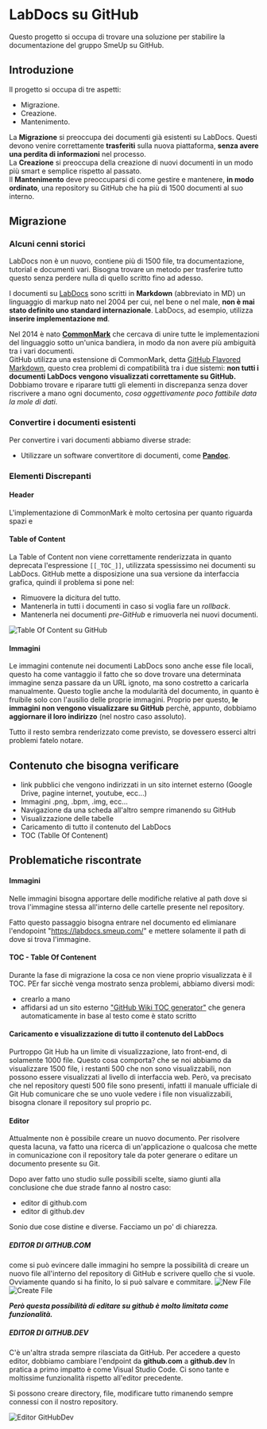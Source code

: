 
# LabDocs su GitHub
Questo progetto si occupa di trovare una soluzione per stabilire la documentazione del gruppo SmeUp su GitHub.

## Introduzione
Il progetto si occupa di tre aspetti:
- Migrazione.
- Creazione.
- Mantenimento.  

La **Migrazione** si preoccupa dei documenti già esistenti su LabDocs. Questi devono venire correttamente **trasferiti** sulla nuova piattaforma, **senza avere una perdita di informazioni** nel processo.  
La **Creazione** si preoccupa della creazione di nuovi documenti in un modo più smart e semplice rispetto al passato.  
Il **Mantenimento** deve preoccuparsi di come gestire e mantenere, **in modo ordinato**, una repository su GitHub che ha più di 1500 documenti al suo interno.


## Migrazione

### Alcuni cenni storici
LabDocs non è un nuovo, contiene più di 1500 file, tra documentazione, tutorial e documenti vari. Bisogna trovare un metodo per trasferire tutto questo senza perdere nulla di quello scritto fino ad adesso.


I documenti su [LabDocs](https://labdocs.smeup.com/) sono scritti in **Markdown** (abbreviato in MD) un linguaggio di markup nato nel 2004 per cui, nel bene o nel male, **non è mai stato definito uno standard internazionale**. LabDocs, ad esempio, utilizza **inserire implementazione md**.

Nel 2014 è nato [**CommonMark**](https://commonmark.org) che cercava  di unire tutte le implementazioni del linguaggio sotto un'unica bandiera, in modo da non avere più ambiguità tra i vari documenti.  
GitHub utilizza una estensione di CommonMark, detta [GitHub Flavored Markdown](https://github.github.com/gfm/), questo crea problemi di compatibilità tra i due sistemi: **non tutti i documenti LabDocs vengono visualizzati correttamente su GitHub.**  
Dobbiamo trovare e riparare tutti gli elementi in discrepanza senza dover riscrivere a mano ogni documento, *cosa oggettivamente poco fattibile data la mole di dati*.

### Convertire i documenti esistenti
Per convertire i vari documenti abbiamo diverse strade:
- Utilizzare un software convertitore di documenti, come [**Pandoc**](https://pandoc.org/).


### Elementi Discrepanti
#### Header
L'implementazione di CommonMark è molto certosina per quanto riguarda spazi e 

#### Table of Content
La Table of Content non viene correttamente renderizzata in quanto deprecata l'espressione `[[_TOC_]]`, utilizzata spessissimo nei documenti su LabDocs. GitHub mette a disposizione una sua versione da interfaccia grafica, quindi il problema si pone nel:
- Rimuovere la dicitura del tutto.
- Mantenerla in tutti i documenti in caso si voglia fare un *rollback*.
- Mantenerla nei documenti *pre-GitHub* e rimuoverla nei nuovi documenti.

![Table Of Content su GitHub](https://i.imgur.com/DedStfS.png)

#### Immagini
Le immagini contenute nei documenti LabDocs sono anche esse file locali, questo ha come vantaggio il fatto che so dove trovare una determinata immagine senza passare da un URL ignoto, ma sono costretto a caricarla manualmente. Questo toglie anche la modularità del documento, in quanto è fruibile solo con l'ausilio delle proprie immagini. Proprio per questo, **le immagini non vengono visualizzare su GitHub** perchè, appunto, dobbiamo **aggiornare il loro indirizzo** (nel nostro caso assoluto).

Tutto il resto sembra renderizzato come previsto, se dovessero esserci altri problemi fatelo notare.





## Contenuto che bisogna verificare

- link pubblici che vengono indirizzati in un sito internet esterno (Google Drive, pagine internet, youtube, ecc...)
- Immagini .png, .bpm, .img, ecc...
- Navigazione da una scheda all'altro sempre rimanendo su GitHub
- Visualizzazione delle tabelle 
- Caricamento di tutto il contenuto del LabDocs
- TOC (Tablle Of Contenent)

## Problematiche riscontrate

#### Immagini
Nelle immagini bisogna apportare delle modifiche relative al path dove si trova l'immagine stessa all'interno delle cartelle presente nel repository.

Fatto questo passaggio bisogna entrare nel documento ed elimianare l'endopoint "https://labdocs.smeup.com/"
e mettere solamente il path di dove si trova l'immagine.

#### TOC - Table Of Contenent
Durante la fase di migrazione la cosa ce non viene proprio visualizzata è il TOC. PEr far sicchè venga mostrato senza problemi, abbiamo diversi modi:
* crearlo a mano
* affidarsi ad un sito esterno ["GitHub Wiki TOC generator"](https://ecotrust-canada.github.io/markdown-toc/) che genera automaticamente in base al testo come è stato scritto

#### Caricamento e visualizzazione di tutto il contenuto del LabDocs
Purtroppo Git Hub ha un limite di visualizzazione, lato front-end, di solamente 1000 file. Questo cosa comporta? che se noi abbiamo da visualizzare 1500 file, i restanti 500 che non sono visualizzabili, non possono essere visualizzati al livello di interfaccia web. Però, va precisato che nel repository questi 500 file sono presenti, infatti il manuale ufficiale di Git Hub comunicare che se uno vuole vedere i file non visualizzabili, bisogna clonare il repository sul proprio pc.

#### Editor
Attualmente non è possibile creare un nuovo documento. Per risolvere questa lacuna, va fatto una ricerca di un'applicazione o qualcosa che mette in comunicazione con il repository tale da poter generare o editare un documento presente su Git.

Dopo aver fatto uno studio sulle possibili scelte, siamo giunti alla conclusione che due strade fanno al nostro caso:
* editor di github.com
* editor di github.dev

Sonio due cose distine e diverse. Facciamo un po' di chiarezza.

##### EDITOR DI GITHUB.COM

come si può evincere dalle immagini ho sempre la possibilità di creare un nuovo file all'interno del repository di GitHub e scrivere quello che si vuole. Ovviamente quando si ha finito, lo si può salvare e commitare.
![New File](https://labdocs.smeup.com/H3LS04-NW21000456/Editor_NewFile_githubcom.PNG)
![Create File](https://labdocs.smeup.com/H3LS04-NW21000456/Editor_CreateFile_githubcom.PNG)


_**Però questa possibilità di editare su github è molto limitata come funzionalità.**_


##### EDITOR DI GITHUB.DEV
C'è un'altra strada sempre rilasciata da GitHub. Per accedere a questo editor, dobbiamo cambiare l'endpoint da **github.com** a **github.dev**
In pratica a primo impatto è come Visual Studio Code. Ci sono tante e moltissime funzionalità rispetto all'editor precedente.

Si possono creare directory, file, modificare tutto rimanendo sempre connessi con il nostro repository. 

![Editor GitHubDev](https://labdocs.smeup.com/H3LS04-NW21000456/Editor_githubdev.PNG)

